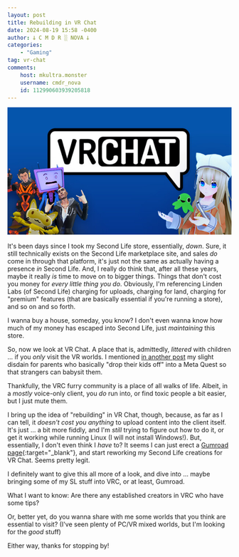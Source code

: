 ```yaml
---
layout: post
title: Rebuilding in VR Chat
date: 2024-08-19 15:58 -0400
author: 𐕣 C M D R ░ NOVA 𐕣
categories:
    - "Gaming"
tag: vr-chat
comments:
    host: mkultra.monster
    username: cmdr_nova
    id: 112990603939205818
---
```

![photo of the main VR Chat logo, featuring two avatars looking up at the viewer, and the text, "VR Chat"](/img/posts/rebuild/chat.png)

It's been days since I took my Second Life store, essentially, *down*. Sure, it still technically exists on the Second Life marketplace site, and sales *do* come in through that platform, it's just not the same as actually having a presence *in* Second Life. And, I really do think that, after all these years, maybe it really *is* time to move on to bigger things. Things that don't cost you money for *every little thing you do*. Obviously, I'm referencing Linden Labs (of Second Life) charging for uploads, charging for land, charging for "premium" features (that are basically essential if you're running a store), and so on and so forth.

I wanna buy a house, someday, you know? I don't even wanna know how much of my money has escaped into Second Life, just *maintaining* this store.

So, now we look at VR Chat. A place that is, admittedly, *littered* with children ... if you *only* visit the VR worlds. I mentioned [in another post](/gaming/2024/08/15/vr-chat-second-life-for-people-who-have-a-meta-quest) my slight disdain for parents who basically "drop their kids off" into a Meta Quest so that strangers can babysit them.

Thankfully, the VRC furry community is a place of all walks of life. Albeit, in a *mostly* voice-only client, you *do* run into, or find toxic people a bit easier, but I just mute them.

I bring up the idea of "rebuilding" in VR Chat, though, because, as far as I can tell, it *doesn't cost you anything* to upload content into the client itself. It's just ... a bit more fiddly, and I'm *still* trying to figure out how to do it, or get it working while running Linux (I will not install Windows!). But, essentially, I don't even think I *have* to? It seems I can just erect a [Gumroad page](https://novacmdr.gumroad.com/){:target="_blank"}, and start reworking my Second Life creations for VR Chat. Seems pretty legit.

I definitely want to give this all more of a look, and dive into ... maybe bringing some of my SL stuff into VRC, or at least, Gumroad.

What I want to know: Are there any established creators in VRC who have some tips? 

Or, better yet, do you wanna share with me some worlds that you think are essential to visit? (I've seen plenty of PC/VR mixed worlds, but I'm looking for the *good* stuff)

Either way, thanks for stopping by!
